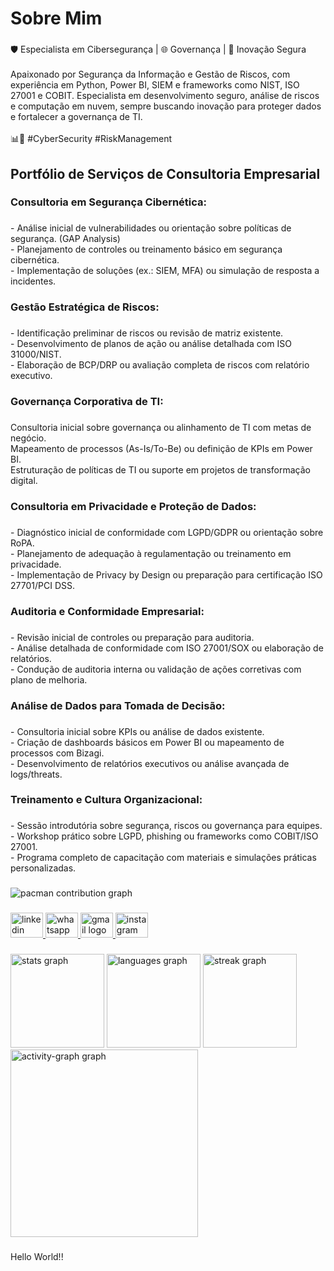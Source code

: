 <h1 align="left">Sobre Mim</h1>

###

<p align="left">🛡️ Especialista em Cibersegurança | 🌐 Governança | 🚀 Inovação Segura<br><br> Apaixonado por Segurança da Informação e Gestão de Riscos, com experiência em Python, Power BI, SIEM e frameworks como NIST, ISO 27001 e COBIT. Especialista em desenvolvimento seguro, análise de riscos e computação em nuvem, sempre buscando inovação para proteger dados e fortalecer a governança de TI. <br><br>📊🔐 #CyberSecurity #RiskManagement</p>

###

<h2 align="left">Portfólio de Serviços de Consultoria Empresarial</h2>

###

<h3 align="left">Consultoria em Segurança Cibernética:</h3>

###

<p align="left">- Análise inicial de vulnerabilidades ou orientação sobre políticas de segurança. (GAP Analysis)<br>- Planejamento de controles ou treinamento básico em segurança cibernética.<br>- Implementação de soluções (ex.: SIEM, MFA) ou simulação de resposta a incidentes.</p>

###

<h3 align="left">Gestão Estratégica de Riscos:</h3>

###

<p align="left">- Identificação preliminar de riscos ou revisão de matriz existente.<br>- Desenvolvimento de planos de ação ou análise detalhada com ISO 31000/NIST.<br>- Elaboração de BCP/DRP ou avaliação completa de riscos com relatório executivo.</p>

###

<h3 align="left">Governança Corporativa de TI:</h3>

###

<p align="left">Consultoria inicial sobre governança ou alinhamento de TI com metas de negócio.<br>Mapeamento de processos (As-Is/To-Be) ou definição de KPIs em Power BI.<br>Estruturação de políticas de TI ou suporte em projetos de transformação digital.</p>

###

<h3 align="left">Consultoria em Privacidade e Proteção de Dados:</h3>

###

<p align="left">- Diagnóstico inicial de conformidade com LGPD/GDPR ou orientação sobre RoPA.<br>- Planejamento de adequação à regulamentação ou treinamento em privacidade.<br>- Implementação de Privacy by Design ou preparação para certificação ISO 27701/PCI DSS.</p>

###

<h3 align="left">Auditoria e Conformidade Empresarial:</h3>

###

<p align="left">- Revisão inicial de controles ou preparação para auditoria.<br>- Análise detalhada de conformidade com ISO 27001/SOX ou elaboração de relatórios.<br>- Condução de auditoria interna ou validação de ações corretivas com plano de melhoria.</p>

###

<h3 align="left">Análise de Dados para Tomada de Decisão:</h3>

###

<p align="left">- Consultoria inicial sobre KPIs ou análise de dados existente.<br>- Criação de dashboards básicos em Power BI ou mapeamento de processos com Bizagi.<br>- Desenvolvimento de relatórios executivos ou análise avançada de logs/threats.</p>

###

<h3 align="left">Treinamento e Cultura Organizacional:</h3>

###

<p align="left">- Sessão introdutória sobre segurança, riscos ou governança para equipes.<br>- Workshop prático sobre LGPD, phishing ou frameworks como COBIT/ISO 27001.<br>- Programa completo de capacitação com materiais e simulações práticas personalizadas.</p>

###

<picture>
  <source media="(prefers-color-scheme: dark)" srcset="https://raw.githubusercontent.com/JRobertoFluy/JRobertoFluy/output/pacman-contribution-graph-dark.svg">
  <source media="(prefers-color-scheme: light)" srcset="https://raw.githubusercontent.com/JRobertoFluy/JRobertoFluy/output/pacman-contribution-graph.svg">
  <img alt="pacman contribution graph" src="https://raw.githubusercontent.com/JRobertoFluy/JRobertoFluy/output/pacman-contribution-graph.svg">
</picture>

###

<div align="left">
  <a href="https://www.linkedin.com/in/jose-roberto-risk/" target="_blank">
    <img src="https://raw.githubusercontent.com/maurodesouza/profile-readme-generator/master/src/assets/icons/social/linkedin/default.svg" width="52" height="40" alt="linkedin logo"  />
  </a>
  <a href="https://bit.ly/Fluydez-FaleConosco" target="_blank">
    <img src="https://raw.githubusercontent.com/maurodesouza/profile-readme-generator/master/src/assets/icons/social/whatsapp/default.svg" width="52" height="40" alt="whatsapp logo"  />
  </a>
  <a href="robertofluypro@gmail.com" target="_blank">
    <img src="https://raw.githubusercontent.com/maurodesouza/profile-readme-generator/master/src/assets/icons/social/gmail/default.svg" width="52" height="40" alt="gmail logo"  />
  </a>
  <a href="https://www.instagram.com/joser.jesus/" target="_blank">
    <img src="https://raw.githubusercontent.com/maurodesouza/profile-readme-generator/master/src/assets/icons/social/instagram/default.svg" width="52" height="40" alt="instagram logo"  />
  </a>
</div>

###

<div align="left">
  <img src="https://github-readme-stats.vercel.app/api?username=JRobertoFluy&hide_title=false&hide_rank=false&show_icons=true&include_all_commits=true&count_private=true&disable_animations=false&theme=ayu-mirage&locale=pt-br&hide_border=false&order=1" height="150" alt="stats graph"  />
  <img src="https://github-readme-stats.vercel.app/api/top-langs?username=JRobertoFluy&locale=pt-br&hide_title=false&layout=compact&card_width=320&langs_count=5&theme=ayu-mirage&hide_border=false&order=2" height="150" alt="languages graph"  />
  <img src="https://streak-stats.demolab.com?user=JRobertoFluy&locale=en&mode=daily&theme=ayu-mirage&hide_border=false&border_radius=5&order=3" height="150" alt="streak graph"  />
  <img src="https://github-readme-activity-graph.vercel.app/graph?username=JRobertoFluy&radius=16&theme=one-dark&area=true&order=5" height="300" alt="activity-graph graph"  />
</div>

###

<p align="left">Hello World!!</p>

###
